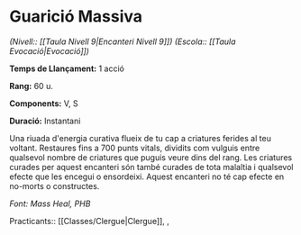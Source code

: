 # Guarició Massiva

*(Nivell:: [[Taula Nivell 9|Encanteri Nivell 9]]) (Escola:: [[Taula Evocació|Evocació]])*

**Temps de Llançament:** 1 acció

**Rang:** 60 u.

**Components:** V, S

**Duració:** Instantani

Una riuada d'energia curativa flueix de tu cap a criatures ferides al teu voltant. Restaures fins a 700 punts vitals, dividits com vulguis entre qualsevol nombre de criatures que puguis veure dins del rang. Les criatures curades per aquest encanteri són també curades de tota malaltia i qualsevol efecte que les encegui o ensordeixi. Aquest encanteri no té cap efecte en no-morts o constructes.


*Font: Mass Heal, PHB*



Practicants:: [[Classes/Clergue|Clergue]], ,
